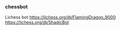 ### chessbot
Lichess bot 
https://lichess.org/@/FlamingDragon_9000 
https://lichess.org/@/ShadicBot
